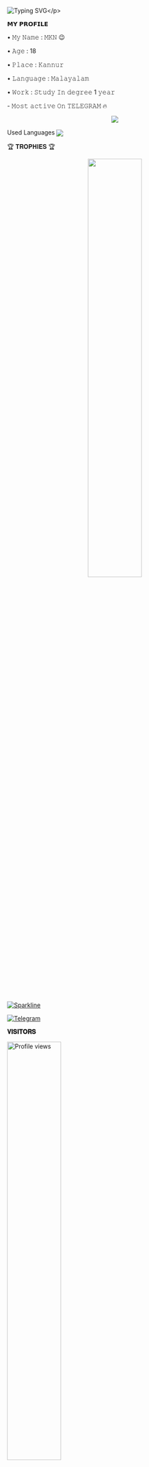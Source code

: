 ![Typing SVG](https://readme-typing-svg.herokuapp.com/?lines=𝗪𝗘𝗟𝗖𝗢𝗠+𝗧𝗢+𝗠𝗞𝗡'𝗦+𝗚𝗶𝘁𝗛𝘂𝗯!;𝗜𝗮𝗺+𝗠𝗿+𝗠𝗞𝗡+𝗧𝗚!;𝗜𝗮𝗺+𝗷𝘂𝘀𝘁+𝗧𝗲𝗹𝗲𝗴𝗿𝗮𝗺+𝗕𝗼𝘁+𝗠𝗮𝗸𝗲𝗿!)</p>
<p align="center">



<p align="left">
𝗠𝗬 𝗣𝗥𝗢𝗙𝗜𝗟𝗘
<p align="left">
• 𝙼𝚢 𝙽𝚊𝚖𝚎 : 𝙼𝙺𝙽 😉
<p align="left">
• 𝙰𝚐𝚎 : 18
<p align="left">
• 𝙿𝚕𝚊𝚌𝚎 : 𝙺𝚊𝚗𝚗𝚞𝚛
<p align="left">
• 𝙻𝚊𝚗𝚐𝚞𝚊𝚐𝚎 : 𝙼𝚊𝚕𝚊𝚢𝚊𝚕𝚊𝚖
<p align="left">
• 𝚆𝚘𝚛𝚔 : 𝚂𝚝𝚞𝚍𝚢 𝙸𝚗 𝚍𝚎𝚐𝚛𝚎𝚎 1 𝚢𝚎𝚊𝚛
<p align="left">
- 𝙼𝚘𝚜𝚝 𝚊𝚌𝚝𝚒𝚟𝚎 𝙾𝚗 𝚃𝙴𝙻𝙴𝙶𝚁𝙰𝙼 🔥


<p align="center">
<img src="https://github-stats-alpha.vercel.app/api/?username=MrMKN&cc=000&tc=00ff00&ic=fff000&bc=fff" align="center">
</p>
<p align="center">

Used Languages 
<img src="https://github-readme-stats.vercel.app/api/top-langs/?username=MrMKN&layout=compact&theme=jolly" align="center">


🏆 𝐓𝐑𝐎𝐏𝐇𝐈𝐄𝐒 🏆
</p>
<p align="center">
<img width="50%" src="https://github-profile-trophy.vercel.app/?username=MrMKN&theme=darkhub" />
</p>

[![Sparkline](https://stars.medv.io/EvamariaTG/EvaMaria.svg)](https://stars.medv.io/EvamariaTG/EvaMaria)

<a href="https://t.me/mr_MKN"><img title="Telegram" src="https://img.shields.io/static/v1?label=Mr.MKN&message=TG&color=blue-green"></a>

<b>𝐕𝐈𝐒𝐈𝐓𝐎𝐑𝐒</b>

<img width="50%" src="https://gpvc.arturio.dev/MrMKN" alt="Profile views" />



Thanks for All❣️



